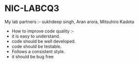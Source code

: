 # NIC-LABCQ3
My lab partners :- 
sukhdeep singh,
Aran arora,
Mitsuhiro Kadota
- How to improve code quality :- 
- it is easy to understand. 
- code should be well developed.
- code should be testable.
- Follows a consistent style.
- it should be bug free 
